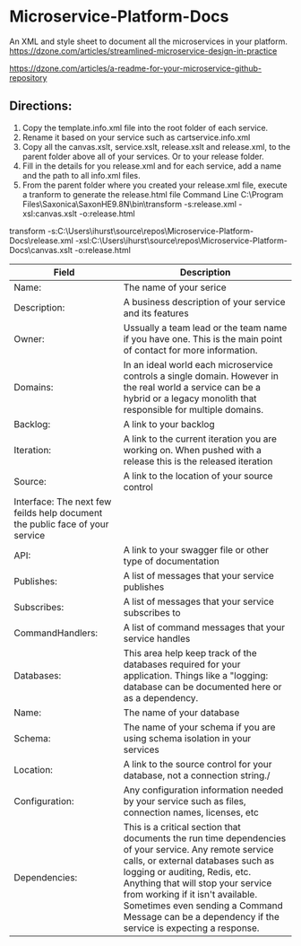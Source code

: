 # Microservice-Platform-Docs
An XML and style sheet to document all the microservices in your platform.
https://dzone.com/articles/streamlined-microservice-design-in-practice

https://dzone.com/articles/a-readme-for-your-microservice-github-repository


## Directions:
1. Copy the template.info.xml file into the root folder of each service.  
2. Rename it based on your service such as cartservice.info.xml
3. Copy all the canvas.xslt, service.xslt, release.xslt and release.xml, to the parent folder above all of your services. Or to your release folder.
4. Fill in the details for you release.xml and for each service, add a name and the path to all info.xml files.
5. From the parent folder where you created your release.xml file, execute a tranform to generate the release.html file
Command Line
C:\Program Files\Saxonica\SaxonHE9.8N\bin\transform -s:release.xml -xsl:canvas.xslt -o:release.html

transform -s:C:\Users\ihurst\source\repos\Microservice-Platform-Docs\release.xml -xsl:C:\Users\ihurst\source\repos\Microservice-Platform-Docs\canvas.xslt -o:release.html





| Field  | Description |
| ------------- | ------------- |
|Name:                  |    The name of your serice          |
|Description:           |    A business description of your service and its features          |
|Owner:                 |    Ussually a team lead or the team name if you have one. This is the main point of contact for more information.          |
|Domains:               |   In an ideal world each microservice controls a single domain. However in the real world a service can be a hybrid or a legacy monolith that responsible for multiple domains.           |
|Backlog:               |   A link to your backlog           |
|Iteration:            |    A link to the current iteration you are working on.  When pushed with a release this is the released iteration          |
|Source:                |   A link to the location of your source control           |
|Interface:                The next few feilds help document the public face of your service           |
|API:                 |     A link to your swagger file or other type of documentation         |
|Publishes:             |   A list of messages that your service publishes           |
|Subscribes:            |   A list of messages that your service subscribes to           |
|CommandHandlers:       |   A list of command messages that your service handles           |
|Databases:             |   This area help keep track of the databases required for your application. Things like a "logging: database can be documented here or as a dependency.          |
|Name:                  | The name of your database              |
|Schema:                | The name of your schema if you are using schema isolation in your services             |
|Location:              | A link to the source control for your database, not a connection string./             |
|Configuration:         | Any configuration information needed by your service such as files, connection names, licenses, etc             |
|Dependencies:          | This is a critical section that documents the run time dependencies of your service.  Any remote service calls, or external databases such as logging or auditing, Redis, etc. Anything that will stop your service from working if it isn't available.  Sometimes even sending a Command Message can be a dependency if the service is expecting a response.           |

